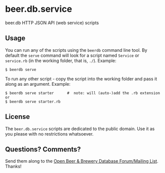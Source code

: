 # beer.db.service

beer.db HTTP JSON API (web service) scripts

## Usage

You can run any of the scripts using the `beerdb` command line tool. By default the `serve` command will look for
a script named `Service` or `service.rb` (in the working folder, that is, `./`). Example:

~~~
$ beerdb serve
~~~

To run any other script - copy the script into the working folder and pass it along as an argument. Example:

~~~
$ beerdb serve starter      #  note: will (auto-)add the .rb extension  or
$ beerdb serve starter.rb
~~~

## License

The `beer.db.service` scripts are dedicated to the public domain.
Use it as you please with no restrictions whatsoever.

## Questions? Comments?

Send them along to the [Open Beer & Brewery Database Forum/Mailing List](http://groups.google.com/group/beerdb).
Thanks!
